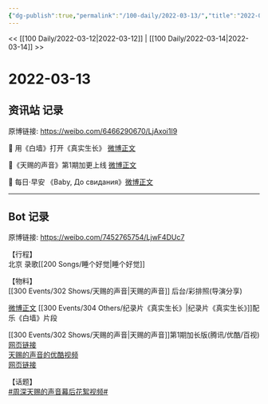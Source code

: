 ```yaml
---
{"dg-publish":true,"permalink":"/100-daily/2022-03-13/","title":"2022-03-13"}
---
```



<< [[100 Daily/2022-03-12\|2022-03-12]] | [[100 Daily/2022-03-14\|2022-03-14]] >>

# 2022-03-13

## 资讯站 记录

原博链接: https://weibo.com/6466290670/LjAxoi1I9

💫 用《白墙》打开《真实生长》 [微博正文](https://weibo.com/detail/4746591677711805)

💫《天赐的声音》第1期加更上线 [微博正文](https://weibo.com/detail/4746545884826134)

💫 每日·早安 《Baby, До свидания》[微博正文](https://weibo.com/detail/4746475780703151)

---
## Bot 记录

原博链接: https://weibo.com/7452765754/LjwF4DUc7

【行程】  
北京 录歌[[200 Songs/睡个好觉\|睡个好觉]]

【物料】  
[](https://weibo.com/detail/4746486086632547) [[300 Events/302 Shows/天赐的声音\|天赐的声音]] 后台/彩排照(导演分享)

[微博正文](https://weibo.com/detail/4746566235326917) [[300 Events/304 Others/纪录片《真实生长》\|纪录片《真实生长》]]配乐《白墙》片段

[[300 Events/302 Shows/天赐的声音\|天赐的声音]]第1期加长版(腾讯/优酷/百视)  
[网页链接](https://weibo.cn/sinaurl?u=https%3A%2F%2Fm.v.qq.com%2Fx%2Fcover%2Fm%2Fmzc00200c64uga6%2Fc0042yvtrjz.html)  
[天赐的声音的优酷视频](https://weibo.cn/sinaurl?u=https%3A%2F%2Fv.youku.com%2Fv_show%2Fid_XNTIwNTM0Njg3Ng%3D%3D.html%3Fx%26sharefrom%3Dandroid%26scene%3Dlong%26playMode%3D%26sharekey%3D7e0a99fbb2cfa8f3ebf48f66321eed2d1)  
[网页链接](https://weibo.cn/sinaurl?u=https%3A%2F%2Fbp-share.bestv.com.cn%2Fbp-share%2FsharePage.html%3FtitleId%3D403903%26contentId%3D10121%26currentEpisode%3D1%26modelType%3D1)

【话题】  
[#周深天赐的声音幕后花絮视频#](https://s.weibo.com/weibo?q=%23%E5%91%A8%E6%B7%B1%E5%A4%A9%E8%B5%90%E7%9A%84%E5%A3%B0%E9%9F%B3%E5%B9%95%E5%90%8E%E8%8A%B1%E7%B5%AE%E8%A7%86%E9%A2%91%23)
